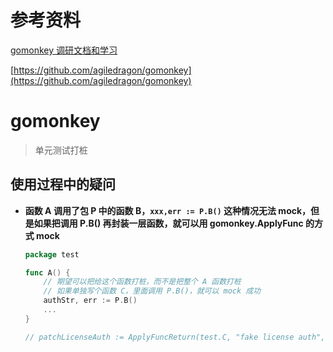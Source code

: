 # 参考资料

[gomonkey 调研文档和学习](https://blog.csdn.net/u013276277/article/details/104993370)

[https://github.com/agiledragon/gomonkey](https://github.com/agiledragon/gomonkey)

# gomonkey

> 单元测试打桩

## 使用过程中的疑问

- **函数 A 调用了包 P 中的函数 B，`xxx,err := P.B()` 这种情况无法 mock，但是如果把调用 P.B() 再封装一层函数，就可以用 gomonkey.ApplyFunc 的方式 mock**

  ```go
  package test

  func A() {
      // 期望可以把给这个函数打桩，而不是把整个 A 函数打桩
      // 如果单独写个函数 C，里面调用 P.B()，就可以 mock 成功
      authStr, err := P.B()
      ...
  }

  // patchLicenseAuth := ApplyFuncReturn(test.C, "fake license auth", nil)
  ```
